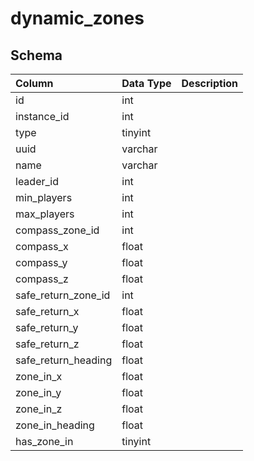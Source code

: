 # dynamic_zones

## Schema
| Column | Data Type | Description |
| :--- | :--- | :--- |
| id | int |  |
| instance_id | int |  |
| type | tinyint |  |
| uuid | varchar |  |
| name | varchar |  |
| leader_id | int |  |
| min_players | int |  |
| max_players | int |  |
| compass_zone_id | int |  |
| compass_x | float |  |
| compass_y | float |  |
| compass_z | float |  |
| safe_return_zone_id | int |  |
| safe_return_x | float |  |
| safe_return_y | float |  |
| safe_return_z | float |  |
| safe_return_heading | float |  |
| zone_in_x | float |  |
| zone_in_y | float |  |
| zone_in_z | float |  |
| zone_in_heading | float |  |
| has_zone_in | tinyint |  |

